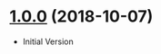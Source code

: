 <a name="1.0.0"></a>

# [1.0.0](https://github.com/Shinigami92/real-size-solar-system-explorer/compare/v1.0.0...v1.0.0) (2018-10-07)

-   Initial Version
